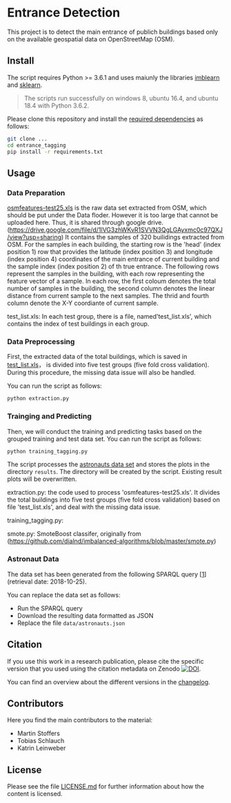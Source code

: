 
# Entrance Detection 
This project is to detect the main entrance of publich buildings based only on the available geospatial data on OpenStreetMap (OSM).


## Install

The script requires Python >= 3.6.1 and uses maiunly the libraries [imblearn](https://imbalanced-learn.readthedocs.io/en/stable/index.html) and [sklearn](https://scikit-learn.org/stable/).

> The scripts run successfully on windows 8, ubuntu 16.4, and ubuntu 18.4 with Python 3.6.2.

Please clone this repository and install the [required dependencies](requirements.txt) as follows:

```bash
git clone ...
cd entrance_tagging
pip install -r requirements.txt
```

## Usage

### Data Preparation
[osmfeatures-test25.xls]( data/osmfeatures-test25.xls) is the raw data set extracted from OSM, which should be put under the Data floder. However it is too large that cannot be uploaded here. Thus, it is shared through google drive. (https://drive.google.com/file/d/1lVG3zhWKvR1SVVN3QgLGAyxmc0c97QXJ/view?usp=sharing) It contains the samples of 320 builidings extracted from OSM. For the samples in each building, the starting row is the 'head' (index position 1) row that provides the  latitude (index position 3)  and longitude (index position 4) coordinates of the main entrance of current building and the sample index (index position 2) of th true entrance. The following rows represent the samples in the building, with each row representing the feature vector of a sample. In each row, the first coloum denotes the total number of samples in the building, the second column denotes the linear distance from current sample to the next samples. The thrid and fourth column denote the X-Y coordiante of current sample.

test_list.xls: In  each test group, there is a file, named'test_list.xls', which contains the index of test buildings in each group. 


### Data Preprocessing
First, the extracted data of the total buildings, which is saved in [test_list.xls]( data/test_list.xls)， is divided into five test groups (five fold cross validation). During this procedure, the missing data issue will also be handled.

You can run the script as follows:

```bash
python extraction.py
```

### Trainging and Predicting
Then, we will conduct the training and predicting tasks based on the grouped training and test data set.
You can run the script as follows:

```bash
python training_tagging.py
```

The script processes the [astronauts data set]( data/astronauts.json) and stores the plots in the directory `results`.
The directory will be created by the script.
Existing result plots will be overwritten.



extraction.py: the code used to process 'osmfeatures-test25.xls'. It divides the total buildings into five test groups (five fold cross validation) based on file 'test_list.xls', and deal with the missing data issue.

training_tagging.py: 

smote.py: SmoteBoost classifer, originally from (https://github.com/dialnd/imbalanced-algorithms/blob/master/smote.py)


### Astronaut Data

The data set has been generated from the following SPARQL query [[1]] (retrieval date: 2018-10-25).

You can replace the data set as follows:
- Run the SPARQL query
- Download the resulting data formatted as JSON
- Replace the file `data/astronauts.json`

[1]: https://query.wikidata.org/#%23Birthplaces%20of%20astronauts%0ASELECT%20DISTINCT%20%3Fastronaut%20%3FastronautLabel%20%3Fbirthdate%20%3FbirthplaceLabel%20%3Fsex_or_genderLabel%20%3Ftime_in_space%20%3Fdate_of_death%20WHERE%20%7B%0A%20%20%3Fastronaut%20%3Fx1%20wd%3AQ11631.%0A%20%20%3Fastronaut%20wdt%3AP569%20%3Fbirthdate.%0A%20%20%3Fastronaut%20wdt%3AP19%20%3Fbirthplace.%0A%20%20SERVICE%20wikibase%3Alabel%20%7B%20bd%3AserviceParam%20wikibase%3Alanguage%20%22en%22.%20%7D%0A%20%20OPTIONAL%20%7B%20%3Fastronaut%20wdt%3AP21%20%3Fsex_or_gender.%20%7D%0A%20%20OPTIONAL%20%7B%20%3Fastronaut%20wdt%3AP2873%20%3Ftime_in_space.%20%7D%0A%20%20OPTIONAL%20%7B%20%3Fastronaut%20wdt%3AP570%20%3Fdate_of_death.%20%7D%0A%7D%0AORDER%20BY%20DESC%28%3Ftime_in_space%29


## Citation

If you use this work in a research publication,
please cite the specific version that you used using the citation metadata on Zenodo [![DOI](https://zenodo.org/badge/DOI/10.5281/zenodo.ZENODO-DOI.svg)](https://doi.org/10.5281/zenodo.ZENODO-DOI).

You can find an overview about the different versions in the [changelog](CHANGELOG.md).

## Contributors

Here you find the main contributors to the material:

- Martin Stoffers
- Tobias Schlauch
- Katrin Leinweber

## License

Please see the file [LICENSE.md](LICENSE.md) for further information about how the content is licensed.

